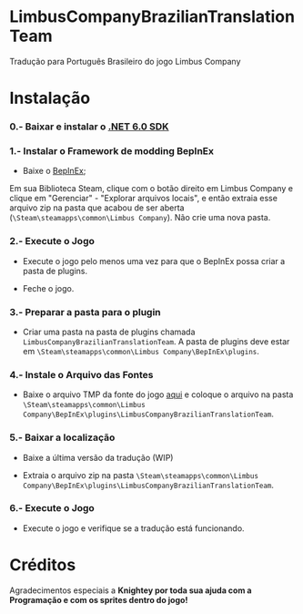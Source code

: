 

# LimbusCompanyBrazilianTranslationTeam
Tradução para Português Brasileiro do jogo Limbus Company

# Instalação

### 0.- Baixar e instalar o [.NET 6.0 SDK](https://dotnet.microsoft.com/en-us/download/dotnet/thank-you/sdk-6.0.413-windows-x64-installer)

### 1.- Instalar o Framework de modding BepInEx

   - Baixe o [BepInEx](https://builds.bepinex.dev/projects/bepinex_be/674/BepInEx-Unity.IL2CPP-win-x64-6.0.0-be.674%2B82077ec.zip);

   Em sua Biblioteca Steam, clique com o botão direito em Limbus Company e clique em "Gerenciar" - "Explorar arquivos locais", e então extraia esse arquivo zip na pasta que acabou de ser aberta (``\Steam\steamapps\common\Limbus Company``). Não crie uma nova pasta.

### 2.- Execute o Jogo

   - Execute o jogo pelo menos uma vez para que o BepInEx possa criar a pasta de plugins.

   - Feche o jogo.

### 3.- Preparar a pasta para o plugin

   - Criar uma pasta na pasta de plugins chamada ``LimbusCompanyBrazilianTranslationTeam``. A pasta de plugins deve estar em ``\Steam\steamapps\common\Limbus Company\BepInEx\plugins``.

### 4.- Instale o Arquivo das Fontes

   - Baixe o arquivo TMP da fonte do jogo [aqui](https://drive.google.com/file/d/1ParLPAJk-zf0efy3k7PQhWJ2UWlKrfI5/view?usp=sharing) e coloque o arquivo na pasta ``\Steam\steamapps\common\Limbus Company\BepInEx\plugins\LimbusCompanyBrazilianTranslationTeam``.

### 5.- Baixar a localização

   - Baixe a última versão da tradução (WIP)

   - Extraia o arquivo zip na pasta ``\Steam\steamapps\common\Limbus Company\BepInEx\plugins\LimbusCompanyBrazilianTranslationTeam``.

### 6.- Execute o Jogo

   - Execute o jogo e verifique se a tradução está funcionando.

# Créditos
Agradecimentos especiais a <b>Knightey<b> por toda sua ajuda com a Programação e com os sprites dentro do jogo!
